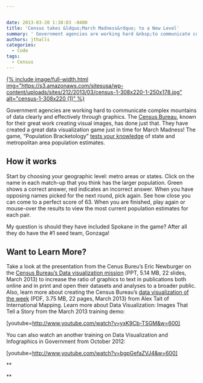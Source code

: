 ```yaml
---


date: 2013-03-20 1:38:03 -0400
title: 'Census takes &ldquo;March Madness&rdquo; to a New Level'
summary: ' Government agencies are working hard &nbsp;to communicate complex mountains of data&nbsp;clearly and effectively through graphics. The&nbsp;Census Bureau, known for their great work creating visual images, has done just that. They have&nbsp;created a great data visualization game just in time for March Madness! The game, &amp;#8220;Population Bracketology&amp;#8221; tests your knowledge&nbsp;of state'
authors: jthalls
categories:
  - Code
tags:
  - Census
---
```


<a href="https://www.WHATEVER/2013/03/20/census-takes-march-madness-to-a-new-level/census-1-308x220-1/" rel="attachment wp-att-97632">
{% include image/full-width.html img="https://s3.amazonaws.com/sitesusa/wp-content/uploads/sites/212/2013/03/census-1-308x220-1-250x178.jpg" alt="census-1-308x220 (1)" %}</a>

Government agencies are working hard  to communicate complex mountains of data clearly and effectively through graphics. The [Census Bureau](http://www.census.gov/), known for their great work creating visual images, has done just that. They have created a great data visualization game just in time for March Madness! The game, &#8220;Population Bracketology&#8221; [tests your knowledge](http://www.census.gov/dataviz/visualizations/057/) of state and metropolitan area population estimates.

## **How it works**

Start by choosing your geographic level: metro areas or states. Click on the name in each match-up that you think has the larger population. Green shows a correct answer, red indicates an incorrect answer. When you have opposing names picked for the next round, pick again. See how close you can come to a perfect score of 63. When you are finished, play again or mouse-over the results to view the most current population estimates for each pair.

My question is should they have included Spokane in the game? After all they do have the #1 seed team, Gonzaga!

## **Want to Learn More?**

Take a look at the presentation from the Cenus Bureu&#8217;s Eric Newburger on the <a href="https://www.WHATEVER/2013/03/20/census-takes-march-madness-to-a-new-level/census-bureau-data-visualization-mission_0-1/" rel="attachment wp-att-98462">Census Bureau&#8217;s Data visualization mission</a> (PPT, 5.14 MB, 22 slides, March 2013) to increase the ratio of graphics to text in publications both online and in print and open their datasets and analyses to a broader public. Also, learn more about creating the Census Bureau&#8217;s [data visualization of the week](https://s3.amazonaws.com/sitesusa/wp-content/uploads/sites/212/2013/03/data-visualization-of-the-week_0.pdf) (PDF, 3.75 MB, 22 pages, March 2013) from Alex Tait of International Mapping. Learn more about Data Visualization: Images That Tell a Story from the March 2013 training demo:

[youtube=http://www.youtube.com/watch?v=yxK9Cb-TSGM&w=600]
  
You can also watch an another training on Data Visualization and Infographics in Government from October 2012:

[youtube=http://www.youtube.com/watch?v=bgpGefaZVJ4&w=600]

**
  
**